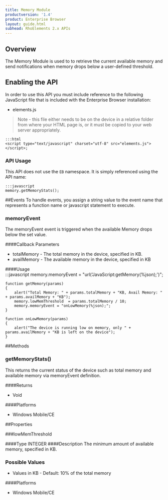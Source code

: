 ```yaml
---
title: Memory Module
productversion: '1.4'
product: Enterprise Browser
layout: guide.html
subhead: RhoElements 2.x APIs
---
```

## Overview
The Memory Module is used to to retrieve the current available memory and send notifications when memory drops below a user-defined threshold.

## Enabling the API
In order to use this API you must include reference to the following JavaScript file that is included with the Enterprise Browser installation:

* elements.js 

> Note - this file either needs to be on the device in a relative folder from where your HTML page is, or it must be copied to your web server appropriately.

    :::html
    <script type="text/javascript" charset="utf-8" src="elements.js"></script>;


### API Usage
This API does not use the `EB` namespace. It is simply referenced using the API name:

	:::javascript
	memory.getMemoryStats();

##Events
To handle events, you assign a string value to the event name that represents a function name or javascript statement to execute.

### memoryEvent 
The memoryEvent event is triggered when the available Memory drops below the set value.

####Callback Parameters

* totalMemory - The total memory in the device, specified in KB.
* availMemory - The available memory in the device, specified in KB

####Usage  
	:::javascript
	memory.memoryEvent = "url('JavaScript:getMemory(%json);')";
  	
  	function getMemory(params)
    {
        alert("Total Memory: " + params.totalMemory + "KB, Avail Memory: " + params.availMemory + "KB");        
        memory.lowMemThreshold  = params.totalMemory / 10;
        memory.memoryEvent = "onLowMemory(%json);";     
    } 

    function onLowMemory(params)
    {
        alert("The device is running low on memory, only " + params.availMemory + "KB is left on the device");          
    }


##Methods

### getMemoryStats()
This returns the current status of the device such as total memory and available memory via memoryEvent definition.

####Returns
* Void

####Platforms

* Windows Mobile/CE

##Properties

###lowMemThreshold

####Type
<span class='text-info'>INTEGER</span> 
####Description
The minimum amount of available memory, specified in KB.

### Possible Values

* Values in KB - Default: 10% of the total memory 

####Platforms

* Windows Mobile/CE



